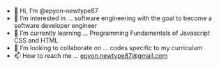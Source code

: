 - 👋 Hi, I’m @epyon-newtype87
- 👀 I’m interested in ... software engineering with the goal to become a software developer engineer
- 🌱 I’m currently learning ... Programming Fundamentals of Javascript CSS and HTML
- 💞️ I’m looking to collaborate on ... codes specific to my curriculum
- 📫 How to reach me ... epyon.newtype87@gmail.com

<!---
epyon-newtype87/epyon-newtype87 is a ✨ special ✨ repository because its `README.md` (this file) appears on your GitHub profile.
You can click the Preview link to take a look at your changes.
--->
